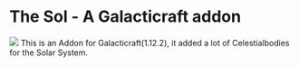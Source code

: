 # The Sol - A Galacticraft addon
[![](https://cf.way2muchnoise.eu/240630.svg)](https://www.curseforge.com/minecraft/mc-mods/the-sol)
This is an Addon for Galacticraft(1.12.2), it added a lot of Celestialbodies for the Solar System.
